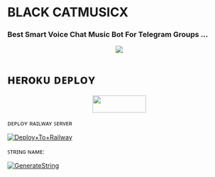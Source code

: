 # BLACK CATMUSICX

### Best Smart Voice Chat Music Bot For Telegram Groups ...


<p align="center"><a href="https://t.me/santhu_music_bot"><img src="https://te.legra.ph/file/e719f19bbeeb7f55e6202.jpg"></a></p>


# ʜᴇʀoᴋᴜ ᴅᴇᴘʟᴏʏ
<p align="center"><a href="https://heroku.com/deploy?template=https://github.com/santhu113/Balckcat-musix.git"> <img src="https://img.shields.io/badge/Deploy%20To%20Heroku-blue?style=for-the-badge&logo=heroku" width="120" height="38.45"/></a></p


## ᴅᴇᴘʟᴏʏ ʀᴀɪʟᴡᴀʏ ꜱᴇʀᴠᴇʀ </h4>

[![Deploy+To+Railway](https://railway.app/button.svg)](https://railway.app/new/template?template=https://github.com/blackcat096/Balckcat-musix&envs=SESSION_NAME,BOT_TOKEN,BOT_NAME,API_ID,API_HASH,SUDO_USERS,DURATION_LIMIT)


ꜱᴛʀɪɴɢ ɴᴀᴍᴇ:

[![GenerateString](https://img.shields.io/badge/repl.it-generateString-skyblue)](https://replit.com/@HEXOROP/eSportMusic)



